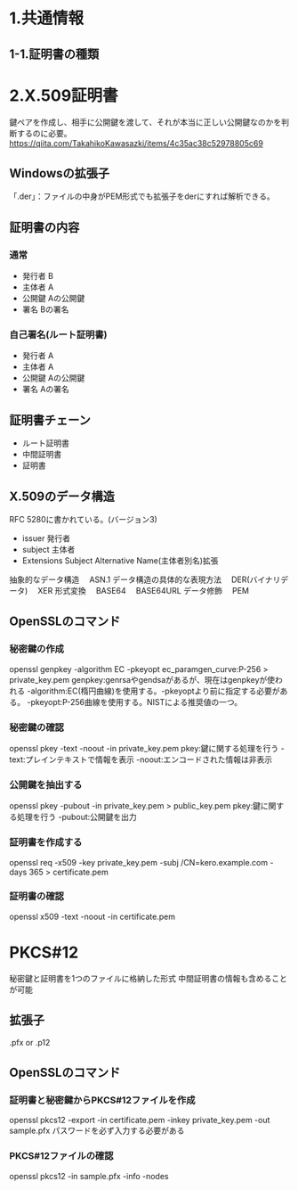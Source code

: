 # 1.共通情報

## 1-1.証明書の種類





# 2.X.509証明書

鍵ペアを作成し、相手に公開鍵を渡して、それが本当に正しい公開鍵なのかを判断するのに必要。
https://qiita.com/TakahikoKawasazki/items/4c35ac38c52978805c69

## Windowsの拡張子

「.der」：ファイルの中身がPEM形式でも拡張子をderにすれば解析できる。

## 証明書の内容

### 通常

* 発行者 B
* 主体者 A
* 公開鍵 Aの公開鍵
* 署名 Bの署名

### 自己署名(ルート証明書)

* 発行者 A
* 主体者 A
* 公開鍵 Aの公開鍵
* 署名 Aの署名

## 証明書チェーン

* ルート証明書
* 中間証明書
* 証明書

## X.509のデータ構造

RFC 5280に書かれている。(バージョン3)

* issuer 発行者
* subject 主体者
* Extensions Subject Alternative Name(主体者別名)拡張

抽象的なデータ構造
　ASN.1
データ構造の具体的な表現方法
　DER(バイナリデータ)
　XER
形式変換
　BASE64
　BASE64URL
データ修飾
　PEM

## OpenSSLのコマンド

### 秘密鍵の作成
openssl genpkey -algorithm EC -pkeyopt ec_paramgen_curve:P-256 > private_key.pem
genpkey:genrsaやgendsaがあるが、現在はgenpkeyが使われる
-algorithm:EC(楕円曲線)を使用する。-pkeyoptより前に指定する必要がある。
-pkeyopt:P-256曲線を使用する。NISTによる推奨値の一つ。

### 秘密鍵の確認
openssl pkey -text -noout -in private_key.pem
pkey:鍵に関する処理を行う
-text:プレインテキストで情報を表示
-noout:エンコードされた情報は非表示

### 公開鍵を抽出する
openssl pkey -pubout -in private_key.pem > public_key.pem
pkey:鍵に関する処理を行う
-pubout:公開鍵を出力

### 証明書を作成する
openssl req -x509 -key private_key.pem -subj /CN=kero.example.com -days 365 > certificate.pem

### 証明書の確認
openssl x509 -text -noout -in certificate.pem


# PKCS#12
秘密鍵と証明書を1つのファイルに格納した形式
中間証明書の情報も含めることが可能

## 拡張子
.pfx or .p12

## OpenSSLのコマンド

### 証明書と秘密鍵からPKCS#12ファイルを作成
openssl pkcs12 -export -in certificate.pem -inkey private_key.pem -out sample.pfx
パスワードを必ず入力する必要がある

### PKCS#12ファイルの確認
openssl pkcs12 -in sample.pfx -info -nodes